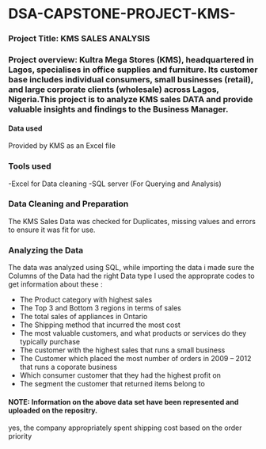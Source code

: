 # DSA-CAPSTONE-PROJECT-KMS-

### Project Title: KMS SALES ANALYSIS
### Project overview: Kultra Mega Stores (KMS), headquartered in Lagos, specialises in office supplies and furniture. Its customer base includes individual consumers, small businesses (retail), and large corporate clients (wholesale) across Lagos, Nigeria.This project is to analyze KMS sales DATA and provide valuable insights and findings to the Business Manager.

#### Data used
Provided by KMS as an Excel file
### Tools used
-Excel for Data cleaning
-SQL server (For Querying and Analysis)

### Data Cleaning and Preparation
The KMS Sales Data was checked for Duplicates, missing values and errors to ensure it was fit for use.

### Analyzing the Data
The data was analyzed using SQL, while importing the data i made sure the Columns of the Data had the right Data type
I used the approprate codes to get information about these :
- The Product category with highest sales
- The Top 3 and Bottom 3 regions in terms of sales 
- The total sales of appliances in Ontario
- The Shipping method that incurred the most cost
- The most valuable customers, and what products or services do they typically purchase
- The customer with the highest sales that runs a small business 
- The Customer which placed the most number of orders in 2009 – 2012 that runs a coporate business 
- Which consumer customer that they had the highest profit on
- The segment the customer that returned items belong to

#### NOTE: Information on the above data set have been represented and uploaded on the repositry.
yes, the company appropriately spent shipping cost based on the order priority













